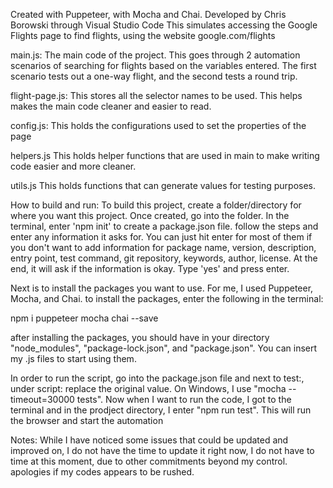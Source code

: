 Created with Puppeteer, with Mocha and Chai. Developed by Chris Borowski through Visual Studio Code
This simulates accessing the Google Flights page to find flights, using the website google.com/flights

main.js:
The main code of the project. This goes through 2 automation scenarios of searching for flights based
on the variables entered. The first scenario tests out a one-way flight, and the second tests a round
trip.

flight-page.js:
This stores all the selector names to be used. This helps makes the main code cleaner and easier to read.

config.js:
This holds the configurations used to set the properties of the page

helpers.js
This holds helper functions that are used in main to make writing code easier and more cleaner.

utils.js
This holds functions that can generate values for testing purposes.

How to build and run:
To build this project, create a folder/directory for where you want this project. Once created, go into the folder.
In the terminal, enter 'npm init' to create a package.json file. follow the steps and enter any information it asks for.
You can just hit enter for most of them if you don't want to add information for package name, version, description, entry
point, test command, git repository, keywords, author, license. At the end, it will ask if the information is okay. Type 'yes'
and press enter.

Next is to install the packages you want to use. For me, I used Puppeteer, Mocha, and Chai. to install the packages, enter the
following in the terminal:

npm i puppeteer mocha chai --save

after installing the packages, you should have in your directory "node_modules", "package-lock.json", and "package.json". You can
insert my .js files to start using them.

In order to run the script, go into the package.json file and next to test:, under script: replace the original value. On Windows, I
use "mocha --timeout=30000 tests". Now when I want to run the code, I got to the terminal and in the prodject directory, I enter
"npm run test". This will run the browser and start the automation

Notes: While I have noticed some issues that could be updated and improved on, I do not have the time to update it right now, I do not have to time at this moment, due to other commitments beyond my control. apologies if my codes appears to be rushed.


